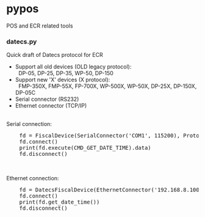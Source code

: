 # pypos
POS and ECR related tools

<h3>datecs.py</h3>
 Quick draft of Datecs protocol for ECR
 <ul>
    <li>Support all old devices (OLD legacy protocol):<br>
        &nbsp; DP-05, DP-25, DP-35, WP-50, DP-150 
    </li>    
    <li>Support new 'X' devices (X protocol):<br>
         &nbsp; FMP-350X, FMP-55X, FP-700X, WP-500X, WP-50X, DP-25X, DP-150X, DP-05C
    </li>        
    <li>Serial connector (RS232)</li>        
    <li>Ethernet connector (TCP/IP)</li>
 </ul>
 <br> 
 Serial connection:
 <pre>
    fd = FiscalDevice(SerialConnector('COM1', 115200), Protocol.OLD)
    fd.connect()
    print(fd.execute(CMD_GET_DATE_TIME).data)
    fd.disconnect() 
 </pre>
 <br> 
 Ethernet connection:
 <pre>
    fd = DatecsFiscalDevice(EthernetConnector('192.168.8.100', 4999), DatecsProtocol.X)
    fd.connect()
    print(fd.get_date_time())
    fd.disconnect()
 </pre>